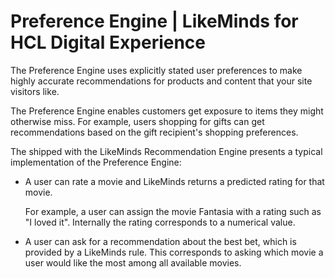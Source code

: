 # Preference Engine | LikeMinds for HCL Digital Experience

The Preference Engine uses explicitly stated user preferences to make highly accurate recommendations for products and content that your site visitors like.

The Preference Engine enables customers get exposure to items they might otherwise miss. For example, users shopping for gifts can get recommendations based on the gift recipient's shopping preferences.

The shipped with the LikeMinds Recommendation Engine presents a typical implementation of the Preference Engine:

-   A user can rate a movie and LikeMinds returns a predicted rating for that movie.

    For example, a user can assign the movie Fantasia with a rating such as "I loved it". Internally the rating corresponds to a numerical value.

-   A user can ask for a recommendation about the best bet, which is provided by a LikeMinds rule. This corresponds to asking which movie a user would like the most among all available movies.


